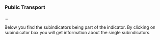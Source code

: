 ### Public Transport
...

Below you find the subindicators being part of the indicator. By clicking on subindicator box you will get information about the single subindicators.